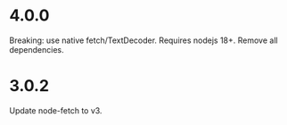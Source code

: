 # 4.0.0

Breaking: use native fetch/TextDecoder.
Requires nodejs 18+. Remove all dependencies.


# 3.0.2

Update node-fetch to v3.